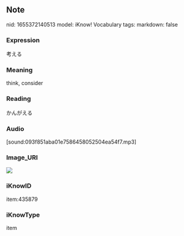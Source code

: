 ## Note
nid: 1655372140513
model: iKnow! Vocabulary
tags: 
markdown: false

### Expression
考える

### Meaning
think, consider

### Reading
かんがえる

### Audio
[sound:093f851aba01e7586458052504ea54f7.mp3]

### Image_URI
<img src="10726ce9572893070addd078f32ff329.jpg">

### iKnowID
item:435879

### iKnowType
item
